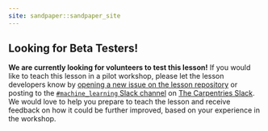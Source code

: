 ```yaml
---
site: sandpaper::sandpaper_site
---
```


## Looking for Beta Testers!
**We are currently looking for volunteers to test this lesson!**
If you would like to teach this lesson in a pilot workshop,
please let the lesson developers know by
[opening a new issue on the lesson repository](https://github.com/carpentries-incubator/deep-learning-intro/issues/new)
or posting to the [`#machine_learning` Slack channel](https://swcarpentry.slack.com/archives/CKLUYLY2F)
on [The Carpentries Slack](https://swc-slack-invite.herokuapp.com/).
We would love to help you prepare to teach the lesson and
receive feedback on how it could be further improved,
based on your experience in the workshop.

